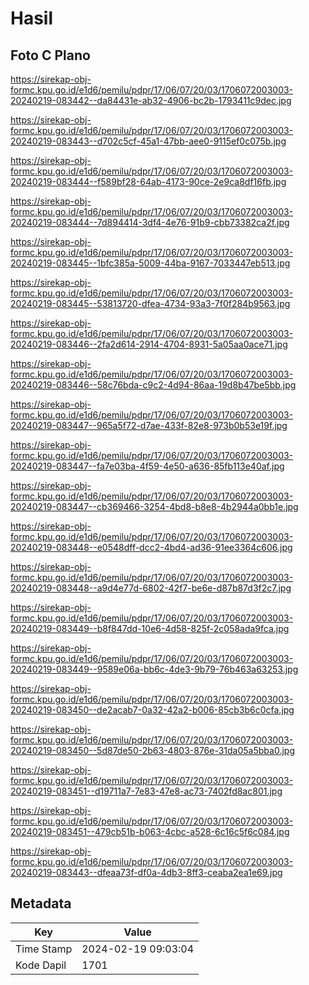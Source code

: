# Hasil

## Foto C Plano

https://sirekap-obj-formc.kpu.go.id/e1d6/pemilu/pdpr/17/06/07/20/03/1706072003003-20240219-083442--da84431e-ab32-4906-bc2b-1793411c9dec.jpg

https://sirekap-obj-formc.kpu.go.id/e1d6/pemilu/pdpr/17/06/07/20/03/1706072003003-20240219-083443--d702c5cf-45a1-47bb-aee0-9115ef0c075b.jpg

https://sirekap-obj-formc.kpu.go.id/e1d6/pemilu/pdpr/17/06/07/20/03/1706072003003-20240219-083444--f589bf28-64ab-4173-90ce-2e9ca8df16fb.jpg

https://sirekap-obj-formc.kpu.go.id/e1d6/pemilu/pdpr/17/06/07/20/03/1706072003003-20240219-083444--7d894414-3df4-4e76-91b9-cbb73382ca2f.jpg

https://sirekap-obj-formc.kpu.go.id/e1d6/pemilu/pdpr/17/06/07/20/03/1706072003003-20240219-083445--1bfc385a-5009-44ba-9167-7033447eb513.jpg

https://sirekap-obj-formc.kpu.go.id/e1d6/pemilu/pdpr/17/06/07/20/03/1706072003003-20240219-083445--53813720-dfea-4734-93a3-7f0f284b9563.jpg

https://sirekap-obj-formc.kpu.go.id/e1d6/pemilu/pdpr/17/06/07/20/03/1706072003003-20240219-083446--2fa2d614-2914-4704-8931-5a05aa0ace71.jpg

https://sirekap-obj-formc.kpu.go.id/e1d6/pemilu/pdpr/17/06/07/20/03/1706072003003-20240219-083446--58c76bda-c9c2-4d94-86aa-19d8b47be5bb.jpg

https://sirekap-obj-formc.kpu.go.id/e1d6/pemilu/pdpr/17/06/07/20/03/1706072003003-20240219-083447--965a5f72-d7ae-433f-82e8-973b0b53e19f.jpg

https://sirekap-obj-formc.kpu.go.id/e1d6/pemilu/pdpr/17/06/07/20/03/1706072003003-20240219-083447--fa7e03ba-4f59-4e50-a636-85fb113e40af.jpg

https://sirekap-obj-formc.kpu.go.id/e1d6/pemilu/pdpr/17/06/07/20/03/1706072003003-20240219-083447--cb369466-3254-4bd8-b8e8-4b2944a0bb1e.jpg

https://sirekap-obj-formc.kpu.go.id/e1d6/pemilu/pdpr/17/06/07/20/03/1706072003003-20240219-083448--e0548dff-dcc2-4bd4-ad36-91ee3364c606.jpg

https://sirekap-obj-formc.kpu.go.id/e1d6/pemilu/pdpr/17/06/07/20/03/1706072003003-20240219-083448--a9d4e77d-6802-42f7-be6e-d87b87d3f2c7.jpg

https://sirekap-obj-formc.kpu.go.id/e1d6/pemilu/pdpr/17/06/07/20/03/1706072003003-20240219-083449--b8f847dd-10e6-4d58-825f-2c058ada9fca.jpg

https://sirekap-obj-formc.kpu.go.id/e1d6/pemilu/pdpr/17/06/07/20/03/1706072003003-20240219-083449--9589e06a-bb6c-4de3-9b79-76b463a63253.jpg

https://sirekap-obj-formc.kpu.go.id/e1d6/pemilu/pdpr/17/06/07/20/03/1706072003003-20240219-083450--de2acab7-0a32-42a2-b006-85cb3b6c0cfa.jpg

https://sirekap-obj-formc.kpu.go.id/e1d6/pemilu/pdpr/17/06/07/20/03/1706072003003-20240219-083450--5d87de50-2b63-4803-876e-31da05a5bba0.jpg

https://sirekap-obj-formc.kpu.go.id/e1d6/pemilu/pdpr/17/06/07/20/03/1706072003003-20240219-083451--d19711a7-7e83-47e8-ac73-7402fd8ac801.jpg

https://sirekap-obj-formc.kpu.go.id/e1d6/pemilu/pdpr/17/06/07/20/03/1706072003003-20240219-083451--479cb51b-b063-4cbc-a528-6c16c5f6c084.jpg

https://sirekap-obj-formc.kpu.go.id/e1d6/pemilu/pdpr/17/06/07/20/03/1706072003003-20240219-083443--dfeaa73f-df0a-4db3-8ff3-ceaba2ea1e69.jpg


## Metadata

| Key        | Value               |
| ---------- | ------------------- |
| Time Stamp | 2024-02-19 09:03:04 |
| Kode Dapil | 1701                |



